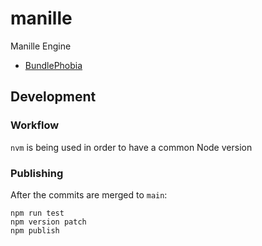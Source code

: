 # manille

Manille Engine

- [BundlePhobia](https://bundlephobia.com/package/manille)

## Development

### Workflow

`nvm` is being used in order to have a common Node version

### Publishing

After the commits are merged to `main`:

```
npm run test
npm version patch
npm publish
```
